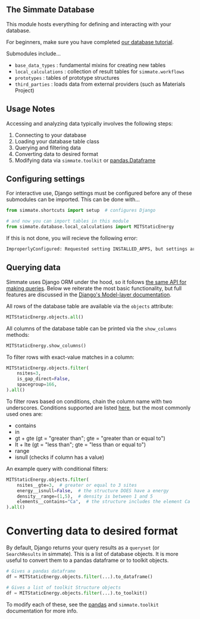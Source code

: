 The Simmate Database
--------------------

This module hosts everything for defining and interacting with your database.

For beginners, make sure you have completed [our database tutorial](https://github.com/jacksund/simmate/blob/main/tutorials/05_Search_the_database.md).

Submodules include...

- `base_data_types` : fundamental mixins for creating new tables
- `local_calculations` : collection of result tables for `simmate.workflows`
- `prototypes` : tables of prototype structures
- `third_parties` : loads data from external providers (such as Materials Project)


Usage Notes
------------

Accessing and analyzing data typically involves the following steps:

1. Connecting to your database
2. Loading your database table class
3. Querying and filtering data
4. Converting data to desired format
5. Modifying data via `simmate.toolkit` or [pandas.Dataframe](https://pandas.pydata.org/)

## Configuring settings

For interactive use, Django settings must be configured before any of these submodules can be imported. This can be done with...

``` python
from simmate.shortcuts import setup  # configures Django

# and now you can import tables in this module
from simmate.database.local_calculations import MITStaticEnergy
```

If this is not done, you will recieve the following error:

``` python
ImproperlyConfigured: Requested setting INSTALLED_APPS, but settings are not configured. You must either define the environment variable DJANGO_SETTINGS_MODULE or call settings.configure() before accessing settings.
```

## Querying data

Simmate uses Django ORM under the hood, so it follows [the same API for making queries](https://docs.djangoproject.com/en/4.0/topics/db/queries/). Below we reiterate the most basic functionality, but full features are discussed in the [Django's Model-layer documentation](https://docs.djangoproject.com/en/4.0/#the-model-layer).

All rows of the database table are available via the `objects` attribute:
``` python
MITStaticEnergy.objects.all()
```

All columns of the database table can be printed via the `show_columns` methods:
``` python
MITStaticEnergy.show_columns()
```

To filter rows with exact-value matches in a column:
``` python
MITStaticEnergy.objects.filter(
    nsites=3,
    is_gap_direct=False,
    spacegroup=166,
).all()
```

To filter rows based on conditions, chain the column name with two underscores. Conditions supported are listed [here](https://docs.djangoproject.com/en/4.0/ref/models/querysets/#field-lookups), but the most commonly used ones are:

- contains
- in
- gt + gte (gt = "greater than"; gte = "greater than or equal to")
- lt + lte (gt = "less than"; gte = "less than or equal to")
- range
- isnull (checks if column has a value)

An example query with conditional filters:
``` python
MITStaticEnergy.objects.filter(
    nsites__gte=3,  # greater or equal to 3 sites
    energy__isnull=False,  # the structure DOES have a energy
    density__range=(1,5),  # density is between 1 and 5
    elements__contains="Ca",  # the structure includes the element Ca
).all()
```

# Converting data to desired format

By default, Django returns your query results as a `queryset` (or `SearchResults` in simmate). This is a list of database objects. It is more useful to convert them to a pandas dataframe or to toolkit objects.
``` python
# Gives a pandas dataframe
df = MITStaticEnergy.objects.filter(...).to_dataframe()

# Gives a list of toolkit Structure objects
df = MITStaticEnergy.objects.filter(...).to_toolkit()
```

To modify each of these, see the [pandas](https://pandas.pydata.org/docs/) and `simmate.toolkit` documentation for more info.
